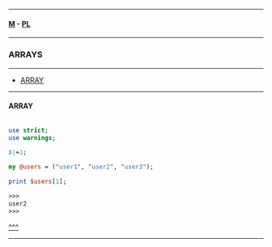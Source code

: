 
---

#### [M](https://github.com/ttltrk/TTT/blob/master/menu.md) - [PL](https://github.com/ttltrk/TTT/blob/master/PL/PL.md)

---

### ARRAYS

---

* [ARRAY](#ARRAY)

---

#### ARRAY

```

```

```pl
use strict;
use warnings;

$|=1;

my @users = ("user1", "user2", "user3");

print $users[1];

>>>
user2
>>>
```

[^^^](#ARRAYS)

---
